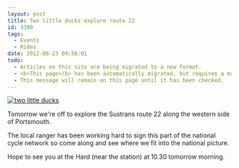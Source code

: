 ```yaml
---
layout: post
title: Two little ducks explore route 22
id: 3390
tags:
  - Events
  - Rides
date: 2012-06-23 09:56:01
todo:
  - Articles on this site are being migrated to a new format.
  - <b>This page</b> has been automatically migrated, but requires a manual check-&amp;-tune to ensure the format and links all work as expected.
  - This message will remain on this page until it has been checked.
---
```


[![two little ducks](http://www.pompeybug.co.uk/wp-content/uploads/2012/06/ducks1-150x150.jpg)](http://www.pompeybug.co.uk/2012/06/two-little-ducks-explore-route-22/ducks-2/)

Tomorrow we're off to explore the Sustrans route 22 along the western side of Portsmouth.

The local ranger has been working hard to sign this part of the national cycle network so come along and see where we fit into the national picture.

Hope to see you at the Hard (near the station) at 10.30 tomorrow morning.